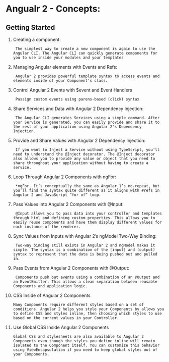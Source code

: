 
# Angualr 2 - Concepts:

## Getting Started 

1. Creating a component:

        The simplest way to create a new component is again to use the Angular CLI. The Angular CLI can quickly generate components for you to use inside your modules and your templates

2. Managing Angular elements with Events and Refs:
    
        Angular 2 provides powerful template syntax to access events and elements inside of your Component's class.

3. Control Angular 2 Events with $event and Event Handlers

        Passign custom events using parens-based (click) syntax

4. Share Services and Data with Angular 2 Dependency Injection:

        The Angular CLI generates Services using a simple command. After your Service is generated, you can easily provide and share it to the rest of your application using Angular 2's Dependency Injection.

5. Provide and Share Values with Angular 2 Dependency Injection:

        If you want to Inject a Service without using TypeScript, you’ll need to understand the @Inject decorator. The @Inject decorator also allows you to provide any value or object that you need to share throughout your application without having to create a service.

6. Loop Through Angular 2 Components with ngFor:

        *ngFor. It’s conceptually the same as Angular 1’s ng-repeat, but you’ll find the syntax quite different as it aligns with #refs in Angular 2 and JavaScript “for of” loop.

7. Pass Values into Angular 2 Components with @Input:

        @Input allows you to pass data into your controller and templates through html and defining custom properties. This allows you to easily reuse components and have them display different values for each instance of the renderer.

8. Sync Values from Inputs with Angular 2’s ngModel Two-Way Binding:
    
        Two-way binding still exists in Angular 2 and ngModel makes it simple. The syntax is a combination of the [input] and (output) syntax to represent that the data is being pushed out and pulled in.

9. Pass Events from Angular 2 Components with @Output: 

        Components push out events using a combination of an @Output and an EventEmitter. This allows a clean separation between reusable Components and application logic.

10. CSS Inside of Angular 2 Components    

        Many Components require different styles based on a set of conditions. Angular 2 helps you style your Components by allows you to define CSS and styles inline, then choosing which styles to use based on the current values in your Controller.

11. Use Global CSS Inside Angular 2 Components

        Global CSS and stylesheets are also available to Angular 2 Components even though the styles you define inline will remain isolated to the Component itself. You can customize this behavior using ViewEncapsulation if you need to keep global styles out of your Components.